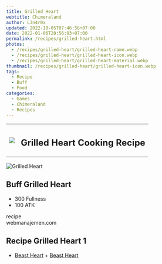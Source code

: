 ```yaml
---
title: Grilled Heart
webtitle: Chimeraland
author: L3n4r0x
updated: 2022-10-05T07:46:56+07:00
date: 2022-01-06T20:56:03+07:00
permalink: /recipes/grilled-heart.html
photos:
  - /recipes/grilled-heart/grilled-heart-name.webp
  - /recipes/grilled-heart/grilled-heart-icon.webp
  - /recipes/grilled-heart/grilled-heart-material.webp
thumbnail: /recipes/grilled-heart/grilled-heart-icon.webp
tags:
  - Recipe
  - Buff
  - Food
categories:
  - Games
  - Chimeraland
  - Recipes
---
```


<section id="bootstrap-wrapper"><link rel="stylesheet" href="https://cdn.statically.io/gh/dimaslanjaka/Web-Manajemen/40ac3225/css/bootstrap-4.5-wrapper.css"/><div class="row mb-2"><div class="col-md-12 mb-2"><table class="table" id="post-info"><tbody><tr><td><img class="d-inline-block me-2" src="/chimeraland/recipes/grilled-heart/grilled-heart-icon.webp" width="auto" height="auto"/></td><td><h1 class="fs-5">Grilled Heart Cooking Recipe</h1></td></tr></tbody></table></div></div><div class="card mb-2"><div class="row g-0"><div class="col-sm-4 position-relative mb-2"><img src="/chimeraland/recipes/grilled-heart/grilled-heart-material.webp" class="card-img fit-cover w-100 h-100" alt="Grilled Heart" data-fancybox="true"/></div><div class="col-sm-8 mb-2"><div class="card-body"><h2 class="card-title fs-5">Buff Grilled Heart</h2><div class="card-text"><ul><li>300 Fullness</li><li>100 ATK</li></ul></div><span class="badge rounded-pill bg-dark">recipe</span></div><div class="card-footer text-end text-muted">webmanajemen.com</div></div></div></div><div class="row mb-2"><div class="col-12 col-lg-6 recipe-item mb-2"><div class="card"><div class="card-body"><h2 class="card-title fs-5">Recipe Grilled Heart 1</h2><div class="card-text"><ul><li><a class="text-decoration-none" href="/chimeraland/materials/beast-heart.html">Beast Heart</a><span> + </span><a class="text-decoration-none" href="/chimeraland/materials/beast-heart.html">Beast Heart</a></li></ul></div></div></div></div></div></section>